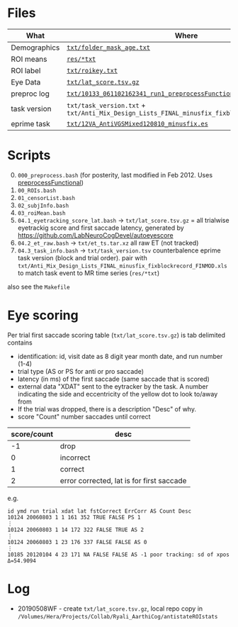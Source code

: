 # Files

| What | Where|
|------|------|
| Demographics | [`txt/folder_mask_age.txt`](txt/folder_mask_age.txt) |
| ROI means    | [`res/*txt`](res/)                                   |
| ROI label    | [`txt/roikey.txt`](txt/roikey.txt)                   |
| Eye Data     | [`txt/lat_score.tsv.gz`](txt/lat_score.tsv.gz)       |
| preproc log  | [`txt/10133_061102162341_run1_preprocessFunctional.log`](txt/10133_061102162341_run1_preprocessFunctional.log)|
| task  version| `txt/task_version.txt` + `txt/Anti_Mix_Design_Lists_FINAL_minusfix_fixblockrecord_FINMOD.xls`|
| eprime task  | [`txt/12VA_AntiVGSMixed120810_minusfix.es`](txt/12VA_AntiVGSMixed120810_minusfix.es)|

# Scripts

 0. `000_preprocess.bash` (for posterity, last modified in Feb 2012. Uses [preprocessFunctional](https://github.com/LabNeuroCogDevel/fmri_processing_scripts))
 0. `00_ROIs.bash`
 0. `01_censorList.bash`
 0. `02_subjInfo.bash`
 0. `03_roiMean.bash`
 0. `04.1_eyetracking_score_lat.bash` -> `txt/lat_score.tsv.gz` = all trialwise eyetrackig score and first saccade latency, generated by https://github.com/LabNeuroCogDevel/autoeyescore
 0. `04.2_et_raw.bash` -> `txt/et_ts.tar.xz` all raw ET (not tracked)
 0. `04.3_task_info.bash` -> `txt/task_version.tsv` counterbalence eprime task version (block and trial order). pair with `txt/Anti_Mix_Design_Lists_FINAL_minusfix_fixblockrecord_FINMOD.xls` to match task event to MR time series (`res/*txt`)

also see the `Makefile`
# Eye scoring
Per trial first saccade scoring table (`txt/lat_score.tsv.gz`) is tab delimited contains
* identification: id, visit date as 8 digit year month date, and run number (1-4)
* trial type (AS or PS for anti or pro saccade)
* latency (in ms) of the first saccade (same saccade that is scored)
* external data "XDAT" sent to the eytracker by the task. A number indicating the side and eccentricity of the yellow dot to look to/away from
* If the trial was dropped, there is a description "Desc" of why. 
* score "Count" number saccades until correct

| score/count | desc   |
|-------------|--------|
| -1 | drop            |
|  0 | incorrect       |
|  1 | correct         |
|  2 | error corrected, lat is for first saccade |


e.g.

```
id ymd run trial xdat lat fstCorrect ErrCorr AS Count Desc
10124 20060803 1 1 161 352 TRUE FALSE PS 1
⋮
10124 20060803 1 14 172 322 FALSE TRUE AS 2
⋮
10124 20060803 1 23 176 337 FALSE FALSE AS 0
⋮
10185 20120104 4 23 171 NA FALSE FALSE AS -1 poor tracking: sd of xpos Δ=54.9094
```

# Log
 * 20190508WF - create `txt/lat_score.tsv.gz`, local repo copy in `/Volumes/Hera/Projects/Collab/Ryali_AarthiCog/antistateROIstats`

